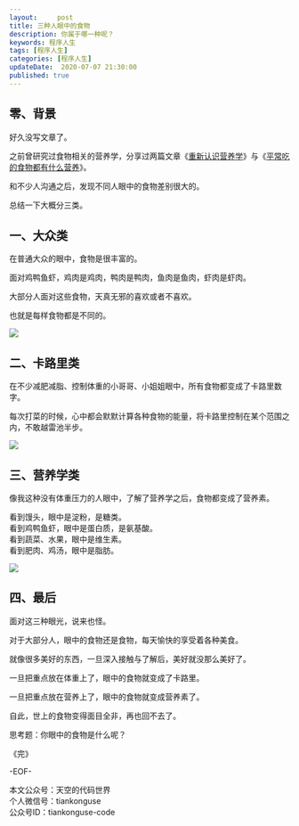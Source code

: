 ```yaml
---   
layout:     post  
title: 三种人眼中的食物  
description: 你属于哪一种呢？    
keywords: 程序人生  
tags: [程序人生]    
categories: [程序人生]  
updateDate:  2020-07-07 21:30:00  
published: true  
---  
```




## 零、背景  


好久没写文章了。  


之前曾研究过食物相关的营养学，分享过两篇文章《[重新认识营养学](https://mp.weixin.qq.com/s/e9A5ykpTXJQX-n6kvHB1Kg)》与《[平常吃的食物都有什么营养](https://mp.weixin.qq.com/s/uM2NXQIzZB4wYlk0FdNcaw)》。  


和不少人沟通之后，发现不同人眼中的食物差别很大的。  


总结一下大概分三类。  


## 一、大众类  


在普通大众的眼中，食物是很丰富的。  


面对鸡鸭鱼虾，鸡肉是鸡肉，鸭肉是鸭肉，鱼肉是鱼肉，虾肉是虾肉。  


大部分人面对这些食物，天真无邪的喜欢或者不喜欢。  


也就是每样食物都是不同的。  


![](https://res2020.tiankonguse.com/images/2020/07/07/001.png)  


## 二、卡路里类  


在不少减肥减脂、控制体重的小哥哥、小姐姐眼中，所有食物都变成了卡路里数字。  


每次打菜的时候，心中都会默默计算各种食物的能量，将卡路里控制在某个范围之内，不敢越雷池半步。  


![](https://res2020.tiankonguse.com/images/2020/07/07/002.png)  


## 三、营养学类  


像我这种没有体重压力的人眼中，了解了营养学之后，食物都变成了营养素。  


看到馒头，眼中是淀粉，是糖类。  
看到鸡鸭鱼虾，眼中是蛋白质，是氨基酸。  
看到蔬菜、水果，眼中是维生素。  
看到肥肉、鸡汤，眼中是脂肪。  


![](https://res2020.tiankonguse.com/images/2020/07/07/003.png)  


## 四、最后  


面对这三种眼光，说来也怪。  


对于大部分人，眼中的食物还是食物，每天愉快的享受着各种美食。  


就像很多美好的东西，一旦深入接触与了解后，美好就没那么美好了。  


一旦把重点放在体重上了，眼中的食物就变成了卡路里。  


一旦把重点放在营养上了，眼中的食物就变成营养素了。  


自此，世上的食物变得面目全非，再也回不去了。  


思考题：你眼中的食物是什么呢？  


《完》  


-EOF-  



本文公众号：天空的代码世界  
个人微信号：tiankonguse  
公众号ID：tiankonguse-code  
  

